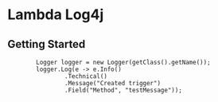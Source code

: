 
# Lambda Log4j

## Getting Started

```
        Logger logger = new Logger(getClass().getName());
        logger.Log(e -> e.Info()
                .Technical()
                .Message("Created trigger")
                .Field("Method", "testMessage"));
```